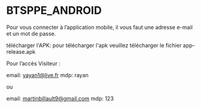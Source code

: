 # BTSPPE_ANDROID
Pour vous connecter à l’application mobile, il vous faut une adresse e-mail et un
mot de passe.

télécharger l'APK: pour télécharger l'apk veuillez télécharger le fichier app-release.apk

Pour l’accès Visiteur :

email: yayan1@live.fr 
mdp: rayan

ou

email: martinbillault9@gmail.com
mdp: 123

